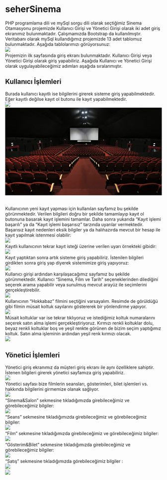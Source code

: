 # seherSinema
PHP programlama dili ve mySql sorgu dili olarak seçtiğimiz Sinema Otamasyonu projemizde Kullanıcı Girişi ve Yönetici Girişi olarak iki adet giriş ekranımız bulunmaktadır. Çalışmamızda Bootstrap da kullanılmıştır.<br>
Veritabanı olarak mySql kullandığımız projemizde 13 adet tablomuz bulunmaktadır. Aşağıda tablolarımızı görüyorsunuz:
<br><img src=https://github.com/shrgrl/seherSinema/tree/master/img/img1.jpg />
<br>Projemizin ilk sayfasında giriş ekranı bulunmaktadır. Kullanıcı Girişi veya Yönetici Girişi olarak giriş yapabiliriz. Aşağıda Kullanıcı ve Yönetici Girişi olarak uygulayabileceğimiz adımları aşağıda sıralanmıştır.
## Kullanıcı İşlemleri
Burada kullanıcı kayıtlı ise bilgilerini girerek sisteme giriş yapabilmektedir. Eğer kayıtlı değilse kayıt ol butonu ile kayıt yapabilmektedir.
<br><img src=https://github.com/shrgrl/seherSinema/tree/master/img/img2.jpg />
![img2](https://github.com/shrgrl/seherSinema/blob/master/img/empty-cinema.jpg)

<br>Kullanıcının yeni kayıt yapması için kullanılan sayfamız bu şekilde görünmektedir. Verilen bilgileri doğru bir şekilde tamamlayıp kayıt ol butonuna basarak kayıt işlemini tamamlar. Daha sonra yukarıda “Kayıt işlemi başarılı” ya da “Kayıt işlemi başarısız” tarzında uyarılar vermektedir. Başarısız kayıt nedenleri eksik bilgiler ya da halıhazırda mevcut bir hesap ile kayıt yapılmak istenmesi olabilir:
<br><img src=https://github.com/shrgrl/seherSinema/tree/master/img/img3.jpg />
<br>Kayıtlı kullanıcının tekrar kayıt isteği üzerine verilen uyarı örnekteki gibidir:
<br><img src=https://github.com/shrgrl/seherSinema/tree/master/img/img4.jpg />
<br>Kayıt yaptıktan sonra artık sisteme giriş yapabiliriz. İstenilen bilgileri girdikten sonra giriş yap diyerek sistemimize giriş yapıyoruz:
<br><img src=https://github.com/shrgrl/seherSinema/tree/master/img/img5.jpg />
<br>Kullanıcı girişi ardından karşılaşacağımız sayfamız bu şekilde görünmektedir. Kullanıcı “Sinema, Film ve Tarih” seçeneklerinden dilediğini seçerek arama yapabilir veya sunulmuş mevcut arayüz ile seçimlerini gerçekleştirebilir.
<br><img src=https://github.com/shrgrl/seherSinema/tree/master/img/img6.jpg />
<br>Kullanıcının “Hokkabaz” filmini seçtiğini varsayalım. Resimde de görüldüğü gibi filmin müsait koltuk sayılarını göstererek bir yönlendirme yapıyor.
<br><img src=https://github.com/shrgrl/seherSinema/tree/master/img/img7.jpg />
<br>Müsait koltuklar var ise tekrar tıklıyoruz ve istediğimiz koltuk numaralarını seçerek satın alma işlemi gerçekleştiriyoruz. Kırmızı renkli koltuklar dolu, beyaz renkli koltuklar boş ve yeşil renkte görünen de bizim seçim yaptığımız koltuk. Satın alma işleminin ardından yeşil renk kırmızı olacak.
<br><img src=https://github.com/shrgrl/seherSinema/tree/master/img/img8.jpg />
## Yönetici İşlemleri
Yönetici giriş ekranımız da müşteri giriş ekranı ile aynı özelliklere sahiptir. İstenen bilgileri girerek yönetici sayfamıza giriş yapabiliriz.
<br><img src=https://github.com/shrgrl/seherSinema/tree/master/img/img9.jpg />
<br>Yönetici sayfası bize filmlerin seansları, gösterimleri, bilet işlemleri vs. hakkında bilgilerini girmemize olanak sağlıyor.
<br><img src=https://github.com/shrgrl/seherSinema/tree/master/img/img10.jpg />
<br>“Sinema&Salon” sekmesine tıkladığımızda girebileceğimiz ve görebileceğimiz bilgiler:
<br><img src=https://github.com/shrgrl/seherSinema/tree/master/img/img11.jpg />
<br>“Seans” sekmesine tıkladığımızda girebileceğimiz ve görebileceğimiz bilgiler:
<br><img src=https://github.com/shrgrl/seherSinema/tree/master/img/img12.jpg />
<br>“Film” sekmesine tıkladığımızda girebileceğimiz ve görebileceğimiz bilgiler:
<br><img src=https://github.com/shrgrl/seherSinema/tree/master/img/img13.jpg />
<br>“Gösterim&Bilet” sekmesine tıkladığımızda girebileceğimiz ve görebileceğimiz bilgiler:
<br><img src=https://github.com/shrgrl/seherSinema/tree/master/img/img14.jpg />
<br>“Satış” sekmesine tıkladığımızda görebileceğimiz bilgiler :
<br><img src=https://github.com/shrgrl/seherSinema/tree/master/img/img15.jpg />
<br><img src=https://github.com/shrgrl/seherSinema/tree/master/img.jpg />
